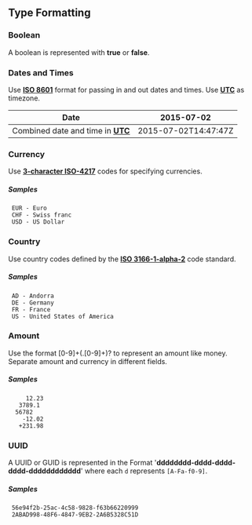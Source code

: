 ## Type Formatting

### Boolean

A boolean is represented with **true** or **false**.

### Dates and Times

Use [**ISO 8601**](http://en.wikipedia.org/wiki/ISO_8601) format for passing in and out dates and times. Use [**UTC**](https://en.wikipedia.org/wiki/UTC) as timezone.

|Date|2015-07-02|
|---|---|
|Combined date and time in [**UTC**](https://en.wikipedia.org/wiki/UTC)|2015-07-02T14:47:47Z|


### Currency

Use [**3-character ISO-4217**](http://en.wikipedia.org/wiki/ISO_4217#Active_codes) codes for specifying currencies.

##### Samples
	 EUR - Euro  
	 CHF - Swiss franc  
	 USD - US Dollar  

### Country

Use country codes defined by the [**ISO 3166-1-alpha-2**](https://en.wikipedia.org/wiki/ISO_3166-1_alpha-2) code standard.

##### Samples
	 AD - Andorra  
	 DE - Germany  
	 FR - France  
	 US - United States of America  

### Amount

Use the format [0-9]+(\.[0-9]+)? to represent an amount like money.
Separate amount and currency in different fields.

##### Samples
	     12.23
	   3789.1
	  56782
	    -12.02
	   +231.98

### UUID

A UUID or GUID is represented in the Format  '**dddddddd-dddd-dddd-dddd-dddddddddddd**' where each `d` represents `[A-Fa-f0-9]`.

##### Samples
	 56e94f2b-25ac-4c58-9828-f63b66220999
	 2ABAD998-48F6-4847-9EB2-2A6B5328C51D
